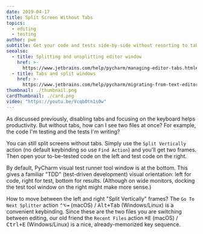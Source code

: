 ```yaml
---
date: 2019-04-17
title: Split Screen Without Tabs
topics:
  - editing
  - testing
author: pwe
subtitle: Get your code and tests side-by-side without resorting to tabs.
seealso:
  - title: Splitting and unsplitting editor window
    href: >-
      https://www.jetbrains.com/help/pycharm/managing-editor-tabs.html#splitting-and-unsplitting-editor-window
  - title: Tabs and split windows
    href: >-
      https://www.jetbrains.com/help/pycharm/migrating-from-text-editors.html#tabs_split_windows
thumbnail: ./thumbnail.png
cardThumbnail: ./card.png
video: "https://youtu.be/VcqbOtn1s0w"
---
```


As discussed previously, disabling tabs and focusing on the keyboard helps productivity. But without tabs, how can I see two files at once? For example, the code I'm testing and the tests I'm writing?

You can still split screens without tabs. Simply use the `Split Vertically` action (no default keybinding so use `Find Action`) and you'll get two frames. Then open your to-be-tested code on the left and test code on the right.

By default, PyCharm visual test runner tool window is at the bottom. This gives a familiar "TDD" (test-driven development) visual orientation: left for code, right for test, bottom for results. (Although on wide monitors, docking the test tool window on the right might make more sense.)

How to move between the left and right "Split Vertically" frames? The `Go To Next Splitter` action <kbd>⌃⌥⇥</kbd> (macOS) / <kbd>Alt+Tab</kbd> (Windows/Linux) is a convenient keybinding. Since these are the two files you are switching between editing, our old friend the `Recent Files` action <kbd>⌘E</kbd> (macOS) / <kbd>Ctrl+E</kbd> (Windows/Linux) is a nice, already-memorized key sequence.
